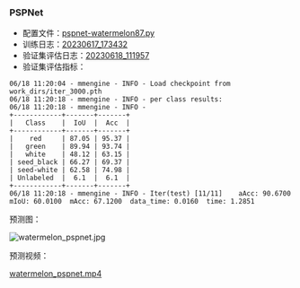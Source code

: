 ### PSPNet

- 配置文件：[pspnet-watermelon87.py](mmsegmentation%2Fpspnet-watermelon87.py)
- 训练日志：[20230617_173432](mmsegmentation%2Fwork_dirs%2F20230617_173432)
- 验证集评估日志：[20230618_111957](mmsegmentation%2Fwork_dirs%2F20230618_111957)
- 验证集评估指标：
```
06/18 11:20:04 - mmengine - INFO - Load checkpoint from work_dirs/iter_3000.pth
06/18 11:20:18 - mmengine - INFO - per class results:
06/18 11:20:18 - mmengine - INFO - 
+------------+-------+-------+
|   Class    |  IoU  |  Acc  |
+------------+-------+-------+
|    red     | 87.05 | 95.37 |
|   green    | 89.94 | 93.74 |
|   white    | 48.12 | 63.15 |
| seed_black | 66.27 | 69.37 |
| seed-white | 62.58 | 74.98 |
| Unlabeled  |  6.1  |  6.1  |
+------------+-------+-------+
06/18 11:20:18 - mmengine - INFO - Iter(test) [11/11]    aAcc: 90.6700  mIoU: 60.0100  mAcc: 67.1200  data_time: 0.0160  time: 1.2851
```

预测图：

![watermelon_pspnet.jpg](mmsegmentation%2Foutputs%2Fwatermelon_pspnet.jpg)

预测视频：

[watermelon_pspnet.mp4](mmsegmentation%2Foutputs%2Fwatermelon_pspnet.mp4)